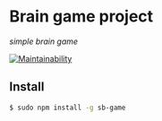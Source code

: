 # Brain game project
*simple brain game*

[![Maintainability](https://api.codeclimate.com/v1/badges/a939e57ff2f3cf58499a/maintainability)](https://codeclimate.com/github/corsicanec82/project-lvl1-s474/maintainability)

## Install
```sh
$ sudo npm install -g sb-game
```
